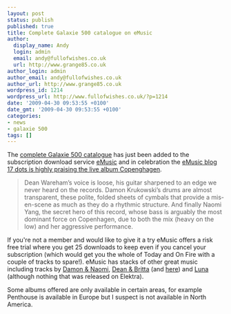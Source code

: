 ```yaml
---
layout: post
status: publish
published: true
title: Complete Galaxie 500 catalogue on eMusic
author:
  display_name: Andy
  login: admin
  email: andy@fullofwishes.co.uk
  url: http://www.grange85.co.uk
author_login: admin
author_email: andy@fullofwishes.co.uk
author_url: http://www.grange85.co.uk
wordpress_id: 1214
wordpress_url: http://www.fullofwishes.co.uk/?p=1214
date: '2009-04-30 09:53:55 +0100'
date_gmt: '2009-04-30 09:53:55 +0100'
categories:
- news
- galaxie 500
tags: []
---
```

<p>The <a href="http://www.emusic.com/artist/Galaxie-500-MP3-Download/11577627.html">complete Galaxie 500 catalogue</a> has just been added to the subscription download service <a href="http://www.emusic.com">eMusic</a> and in celebration the <a href="http://www.emusic.com/17dots/2009/04/29/galaxie-500-copenhagen/">eMusic blog 17 dots is highly praising the live album Copenghagen</a>.</p>
<blockquote><p>Dean Wareham’s voice is loose, his guitar sharpened to an edge we never heard on the records. Damon Krukowski’s drums are almost transparent, these polite, folded sheets of cymbals that provide a mis-en-scene as much as they do a rhythmic structure. And finally Naomi Yang, the secret hero of this record, whose bass is arguably the most dominant force on Copenhagen, due to both the mix (heavy on the low) and her aggressive performance.</p></blockquote>
<p>If you're not a member and would like to give it a try eMusic offers a risk free trial where you get 25 downloads to keep even if you cancel your subscription (which would get you the whole of Today and On Fire with a couple of tracks to spare!). eMusic has stacks of other great music including tracks by <a href="http://www.emusic.com/artist/Damon-Naomi-MP3-Download/11654048.html">Damon & Naomi</a>, <a href="http://www.emusic.com/artist/Britta-Phillips-and-Dean-Wareham-MP3-Download/11533440.html">Dean & Britta</a> (and <a href="http://www.emusic.com/artist/Dean-Britta-MP3-Download/12194408.html">here</a>) and <a href="http://www.emusic.com/artist/Luna-MP3-Download/10565908.html">Luna</a> (although nothing that was released on Elektra).</p>
<p>Some albums offered are only available in certain areas, for example Penthouse is available in Europe but I suspect is not available in North America.</p>
